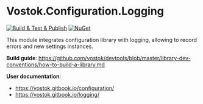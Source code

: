 # Vostok.Configuration.Logging

[![Build & Test & Publish](https://github.com/vostok/configuration.logging/actions/workflows/ci.yml/badge.svg)](https://github.com/vostok/configuration.logging/actions/workflows/ci.yml)
[![NuGet](https://img.shields.io/nuget/v/Vostok.Configuration.Logging.svg)](https://www.nuget.org/packages/Vostok.Configuration.Logging)

This module integrates configuration library with logging, allowing to record errors and new settings instances.

**Build guide**: https://github.com/vostok/devtools/blob/master/library-dev-conventions/how-to-build-a-library.md

**User documentation**: 
- https://vostok.gitbook.io/configuration/
- https://vostok.gitbook.io/logging/
